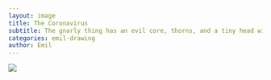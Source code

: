 ```yaml
---
layout: image
title: The Coronavirus
subtitle: The gnarly thing has an evil core, thorns, and a tiny head with teeth all through the head.
categories: emil-drawing
author: Emil
---
```

![](/img/IMG_0729.jpg)

